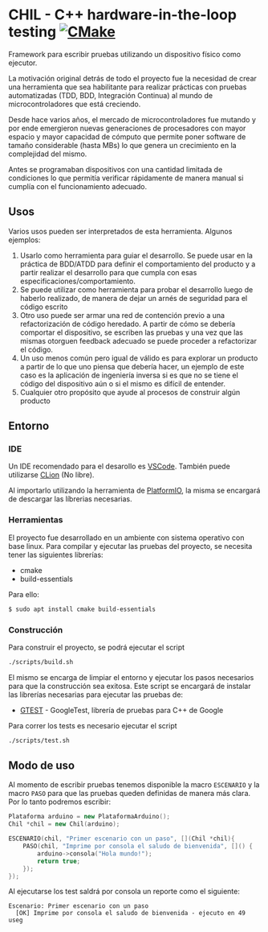 # CHIL - C++ hardware-in-the-loop testing [![CMake](https://github.com/joacomf/chil/actions/workflows/cmake.yml/badge.svg?branch=master)](https://github.com/joacomf/chil/actions/workflows/cmake.yml)

Framework para escribir pruebas utilizando un dispositivo físico como ejecutor.

La motivación original detrás de todo el proyecto fue la necesidad de crear una herramienta que sea habilitante para realizar prácticas con pruebas automatizadas (TDD, BDD, Integración Continua) al mundo de microcontroladores que está creciendo. 

Desde hace varios años, el mercado de microcontroladores fue mutando y por ende emergieron nuevas generaciones de procesadores con mayor espacio y mayor capacidad de cómputo que permite poner software de tamaño considerable (hasta MBs) lo que genera un crecimiento en la complejidad del mismo. 

Antes se programaban dispositivos con una cantidad limitada de condiciones lo que permitía verificar rápidamente de manera manual si cumplía con el funcionamiento adecuado. 

## Usos

Varios usos pueden ser interpretados de esta herramienta. Algunos ejemplos:
1. Usarlo como herramienta para guiar el desarrollo. Se puede usar en la práctica de BDD/ATDD para definir el comportamiento del producto y a partir realizar el desarrollo para que cumpla con esas especificaciones/comportamiento.
2. Se puede utilizar como herramienta para probar el desarrollo luego de haberlo realizado, de manera de dejar un arnés de seguridad para el código escrito
3. Otro uso puede ser armar una red de contención previo a una refactorización de código heredado. A partir de cómo se debería comportar el dispositivo, se escriben las pruebas y una vez que las mismas otorguen feedback adecuado se puede proceder a refactorizar el código.
4. Un uso menos común pero igual de válido es para explorar un producto a partir de lo que uno piensa que debería hacer, un ejemplo de este caso es la aplicación de ingeniería inversa si es que no se tiene el código del dispositivo aún o si el mismo es difícil de entender.
5. Cualquier otro propósito que ayude al procesos de construir algún producto

## Entorno

### IDE
Un IDE recomendado para el desarollo es [VSCode](https://code.visualstudio.com/). 
También puede utilizarse [CLion](https://www.jetbrains.com/es-es/clion/) (No libre).

Al importarlo utilizando la herramienta de [PlatformIO](https://platformio.org/), la misma se encargará de descargar las líbrerias necesarias.

### Herramientas
El proyecto fue desarrollado en un ambiente con sistema operativo con base linux. 
Para compilar y ejecutar las pruebas del proyecto, se necesita tener las siguientes librerías:
- cmake
- build-essentials

Para ello:
```sh
$ sudo apt install cmake build-essentials
```

### Construcción
Para construir el proyecto, se podrá ejecutar el script
```sh
./scripts/build.sh
```
El mismo se encarga de limpiar el entorno y ejecutar los pasos necesarios para que la construcción sea exitosa.
Este script se encargará de instalar las librerías necesarias para ejecutar las pruebas de:
* [GTEST](https://github.com/google/googletest) - GoogleTest, librería de pruebas para C++ de Google

Para correr los tests es necesario ejecutar el script
```sh
./scripts/test.sh
```

## Modo de uso

Al momento de escribir pruebas tenemos disponible la macro `ESCENARIO` y la macro `PASO` para que las pruebas queden
definidas de manera más clara. Por lo tanto podremos escribir:

```c++
Plataforma arduino = new PlataformaArduino();
Chil *chil = new Chil(arduino);

ESCENARIO(chil, "Primer escenario con un paso", [](Chil *chil){
    PASO(chil, "Imprime por consola el saludo de bienvenida", []() {
        arduino->consola("Hola mundo!");
        return true;
    });
});
```

Al ejecutarse los test saldrá por consola un reporte como el siguiente:

```
Escenario: Primer escenario con un paso
  [OK] Imprime por consola el saludo de bienvenida - ejecuto en 49 useg
```

